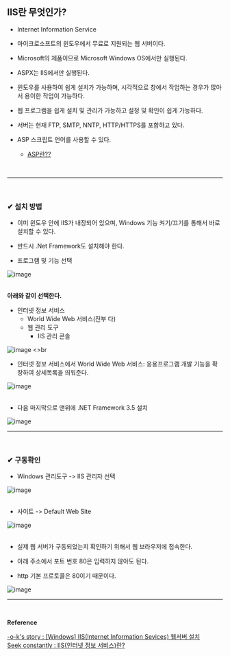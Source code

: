 ## IIS란 무엇인가?
- Internet Information Service

- 마이크로소프트의 윈도우에서 무료로 지원되는 웹 서버이다.

- Microsoft의 제품이므로 Microsoft Windows OS에서만 실행된다.

- ASPX는 IIS에서만 실행된다.

- 윈도우를 사용하여 쉽게 설치가 가능하며, 시각적으로 창에서 작업하는 경우가 많아서 용이한 작업이 가능하다.

- 웹 프로그램을 쉽게 설치 및 관리가 가능하고 설정 및 확인이 쉽게 가능하다.

- 서버는 현재 FTP, SMTP, NNTP, HTTP/HTTPS를 포함하고 있다.

- ASP 스크립트 언어를 사용할 수 있다.
  - [ASP란??]()
<br>
<hr>
<br>

### ✔ 설치 방법
- 이미 윈도우 안에 IIS가 내장되어 있으며, Windows 기능 켜기/끄기를 통해서 바로 설치할 수 있다.

- 반드시 .Net Framework도 설치해야 한다.

- 프로그램 및 기능 선택

![image](https://github.com/yejun95/Today-I-Learn/assets/121341413/fe0286bd-a9bb-44b7-a37e-8b3392a627de)
<br>
<br>

**아래와 같이 선택한다.**
- 인터넷 정보 서비스
  - World Wide Web 서비스(전부 다)
  - 웹 관리 도구
    - IIS 관리 콘솔

![image](https://github.com/yejun95/Today-I-Learn/assets/121341413/bedd0c35-2bb6-4aa1-bb03-382e504c1cba)
<>br
<br>

- 인터넷 정보 서비스에서 World Wide Web 서비스: 응용프로그램 개발 기능을 확장하여 상세목록을 띄워준다.

![image](https://github.com/yejun95/Today-I-Learn/assets/121341413/4d8e758c-2a31-42eb-92cd-6c8616e3144c)
<br>
<br>

- 다음 마지막으로 맨위에  .NET Framework 3.5 설치

![image](https://github.com/yejun95/Today-I-Learn/assets/121341413/da272462-2340-4130-8a4e-e4645743bffc)
<br>
<hr>
<br>

### ✔ 구동확인
- Windows 관리도구 -> IIS 관리자 선택

![image](https://github.com/yejun95/Today-I-Learn/assets/121341413/9fb05a6a-a283-45a4-9e24-5fcbc419f0f9)
<br>
<br>

- 사이트 -> Default Web Site

![image](https://github.com/yejun95/Today-I-Learn/assets/121341413/e98b1cc5-8310-4c85-be37-4168a5feed91)
<br>
<br>

- 실제 웹 서버가 구동되었는지 확인하기 위해서 웹 브라우저에 접속한다.

- 아래 주소에서 포트 번호 80은 입력하지 않아도 된다.

- http 기본 프로토콜은 80이기 때문이다.

![image](https://github.com/yejun95/Today-I-Learn/assets/121341413/efdcb7a9-8442-4ea3-89b0-1d2f3b1c550b)
<br>
<hr>
<br>

**Reference**<br>

[-o-k's story : [Windows] IIS(Internet Information Sevices) 웹서버 설치](https://t-okk.tistory.com/155)<br>
[Seek constantly : IIS(인터넷 정보 서비스)란?](https://deukyu.tistory.com/61)
